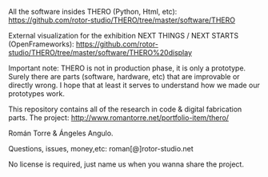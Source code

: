 
All the software insides THERO (Python, Html, etc):
https://github.com/rotor-studio/THERO/tree/master/software/THERO

External visualization for the exhibition NEXT THINGS / NEXT STARTS (OpenFrameworks):
https://github.com/rotor-studio/THERO/tree/master/software/THERO%20display

Important note: THERO is not in production phase, it is only a prototype. Surely there are parts (software, hardware, etc) that are improvable or directly wrong. I hope that at least it serves to understand how we made our prototypes work.

This repository contains all of the research in code & digital fabrication parts. 
The project: http://www.romantorre.net/portfolio-item/thero/

Román Torre & Ángeles Angulo.

Questions, issues, money,etc: roman[@]rotor-studio.net

No license is required, just name us when you wanna share the project.
